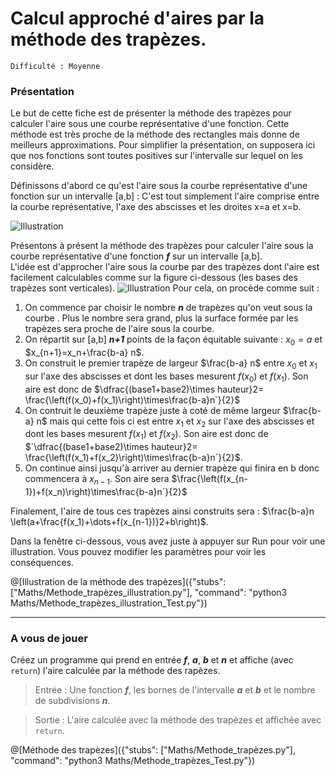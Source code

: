 # Calcul approché d'aires par la méthode des trapèzes.
`Difficulté : Moyenne`

### Présentation

Le but de cette fiche est de présenter la méthode des trapèzes pour calculer l'aire sous une courbe représentative d'une fonction. Cette méthode est très proche de la méthode des rectangles mais donne de meilleurs approximations. Pour simplifier la présentation, on supposera ici que nos fonctions sont toutes positives sur l'intervalle sur lequel on les considère.

Définissons d'abord ce qu'est l'aire sous la courbe représentative d'une fonction sur un intervalle [a,b] : C'est tout simplement l'aire comprise entre la courbe représentative, l'axe des abscisses et les droites x=a et x=b.

![Illustration](https://upload.wikimedia.org/wikipedia/commons/thumb/c/c9/Aire_sous_la_courbe.svg/220px-Aire_sous_la_courbe.svg.png)

Présentons à présent la méthode des trapèzes pour calculer l'aire sous la courbe représentative d'une fonction ***f*** sur un intervalle [a,b].  
L'idée est d'approcher l'aire sous la courbe par des trapèzes dont l'aire est facilement calculables comme sur la figure ci-dessous (les bases des trapèzes sont verticales).
![Illustration](https://blogdemaths.files.wordpress.com/2015/07/methode_des_trapezes_redecouvrons_la_formule.png?w=300)
Pour cela, on procède comme suit :
1. On commence par choisir le nombre ***n*** de trapèzes qu'on veut sous la courbe . Plus le nombre sera grand, plus la surface formée par les trapèzes sera proche de l'aire sous la courbe.
1. On répartit sur [a,b] ***n+1*** points de la façon équitable suivante : $`x_0=a`$ et $`x_{n+1}=x_n+\frac{b-a} n`$.
1. On construit le premier trapèze de largeur $`\frac{b-a} n`$ entre $`x_0`$ et $`x_1`$ sur l'axe des abscisses et dont les bases mesurent $`f(x_0)`$ et $`f(x_1)`$. Son aire est donc de $`\dfrac{(base1+base2)\times hauteur}2=  \frac{\left(f(x_0)+f(x_1)\right)\times\frac{b-a}n`}{2}`$
1. On contruit le deuxième trapèze juste à coté de même largeur $`\frac{b-a} n`$ mais qui  cette fois ci est entre $`x_1`$ et $`x_2`$ sur l'axe des abscisses et dont les bases mesurent $`f(x_1)`$ et $`f(x_2)`$. Son aire est donc de $`\dfrac{(base1+base2)\times hauteur}2=  \frac{\left(f(x_1)+f(x_2)\right)\times\frac{b-a}n`}{2}$. 
1. On continue ainsi jusqu'à arriver au dernier trapèze qui finira en b donc commencera à $`x_{n-1}`$. Son aire sera $`\frac{\left(f(x_{n-1})+f(x_n)\right)\times\frac{b-a}n`}{2}`$

Finalement, l'aire de tous ces trapèzes ainsi construits sera : $`\frac{b-a}n \left(a+\frac{f(x_1)+\dots+f(x_{n-1})}2+b\right)`$.

Dans la fenêtre ci-dessous, vous avez juste à appuyer sur Run pour voir une illustration. Vous pouvez modifier les paramètres pour voir les conséquences.

@[Illustration de la méthode des trapèzes]({"stubs": ["Maths/Methode_trapèzes_illustration.py"], "command": "python3 Maths/Methode_trapèzes_illustration_Test.py"})

---

### A vous de jouer

Créez un programme qui prend en entrée ***f***, ***a***, ***b*** et ***n*** et affiche (avec `return`) l'aire calculée par la méthode des rapèzes.

> Entrée : Une fonction ***f***, les bornes de l'intervalle ***a*** et ***b*** et le nombre de subdivisions ***n***.

> Sortie : L'aire calculée avec la méthode des trapèzes et affichée avec `return`.

@[Méthode des trapèzes]({"stubs": ["Maths/Methode_trapèzes.py"], "command": "python3 Maths/Methode_trapèzes_Test.py"})

